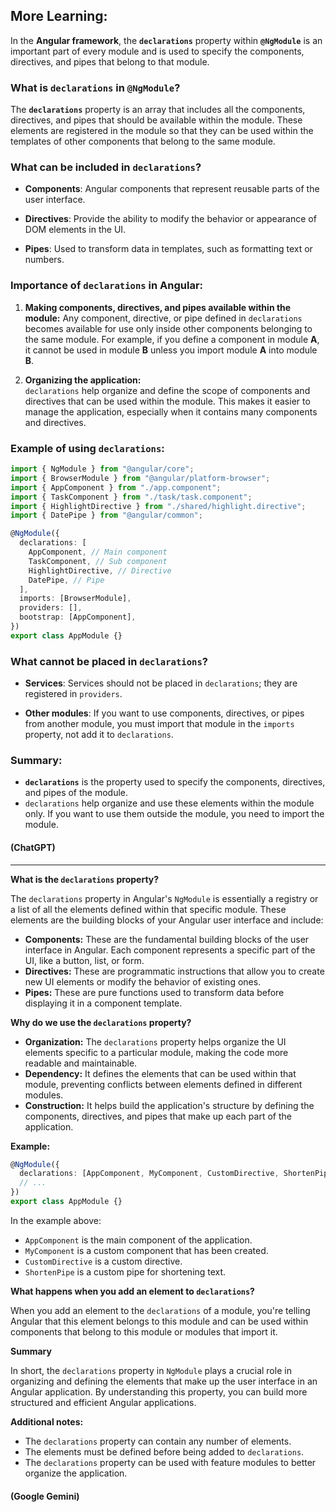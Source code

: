 ## More Learning:

In the **Angular framework**, the **`declarations`** property within **`@NgModule`** is an important part of every module and is used to specify the components, directives, and pipes that belong to that module.

### **What is `declarations` in `@NgModule`?**

The **`declarations`** property is an array that includes all the components, directives, and pipes that should be available within the module. These elements are registered in the module so that they can be used within the templates of other components that belong to the same module.

### **What can be included in `declarations`?**

- **Components**: Angular components that represent reusable parts of the user interface.

- **Directives**: Provide the ability to modify the behavior or appearance of DOM elements in the UI.

- **Pipes**: Used to transform data in templates, such as formatting text or numbers.

### **Importance of `declarations` in Angular:**

1. **Making components, directives, and pipes available within the module:**
   Any component, directive, or pipe defined in `declarations` becomes available for use only inside other components belonging to the same module. For example, if you define a component in module **A**, it cannot be used in module **B** unless you import module **A** into module **B**.

2. **Organizing the application:**  
   `declarations` help organize and define the scope of components and directives that can be used within the module. This makes it easier to manage the application, especially when it contains many components and directives.

### **Example of using `declarations`:**

```typescript
import { NgModule } from "@angular/core";
import { BrowserModule } from "@angular/platform-browser";
import { AppComponent } from "./app.component";
import { TaskComponent } from "./task/task.component";
import { HighlightDirective } from "./shared/highlight.directive";
import { DatePipe } from "@angular/common";

@NgModule({
  declarations: [
    AppComponent, // Main component
    TaskComponent, // Sub component
    HighlightDirective, // Directive
    DatePipe, // Pipe
  ],
  imports: [BrowserModule],
  providers: [],
  bootstrap: [AppComponent],
})
export class AppModule {}
```

### **What cannot be placed in `declarations`?**

- **Services**: Services should not be placed in `declarations`; they are registered in `providers`.

- **Other modules**: If you want to use components, directives, or pipes from another module, you must import that module in the `imports` property, not add it to `declarations`.

### **Summary:**

- **`declarations`** is the property used to specify the components, directives, and pipes of the module.
- `declarations` help organize and use these elements within the module only. If you want to use them outside the module, you need to import the module.

#### (ChatGPT)

---

**What is the `declarations` property?**

The `declarations` property in Angular's `NgModule` is essentially a registry or a list of all the elements defined within that specific module. These elements are the building blocks of your Angular user interface and include:

- **Components:** These are the fundamental building blocks of the user interface in Angular. Each component represents a specific part of the UI, like a button, list, or form.
- **Directives:** These are programmatic instructions that allow you to create new UI elements or modify the behavior of existing ones.
- **Pipes:** These are pure functions used to transform data before displaying it in a component template.

**Why do we use the `declarations` property?**

- **Organization:** The `declarations` property helps organize the UI elements specific to a particular module, making the code more readable and maintainable.
- **Dependency:** It defines the elements that can be used within that module, preventing conflicts between elements defined in different modules.
- **Construction:** It helps build the application's structure by defining the components, directives, and pipes that make up each part of the application.

**Example:**

```typescript
@NgModule({
  declarations: [AppComponent, MyComponent, CustomDirective, ShortenPipe],
  // ...
})
export class AppModule {}
```

In the example above:

- `AppComponent` is the main component of the application.
- `MyComponent` is a custom component that has been created.
- `CustomDirective` is a custom directive.
- `ShortenPipe` is a custom pipe for shortening text.

**What happens when you add an element to `declarations`?**

When you add an element to the `declarations` of a module, you're telling Angular that this element belongs to this module and can be used within components that belong to this module or modules that import it.

**Summary**

In short, the `declarations` property in `NgModule` plays a crucial role in organizing and defining the elements that make up the user interface in an Angular application. By understanding this property, you can build more structured and efficient Angular applications.

**Additional notes:**

- The `declarations` property can contain any number of elements.
- The elements must be defined before being added to `declarations`.
- The `declarations` property can be used with feature modules to better organize the application.

#### (Google Gemini)
